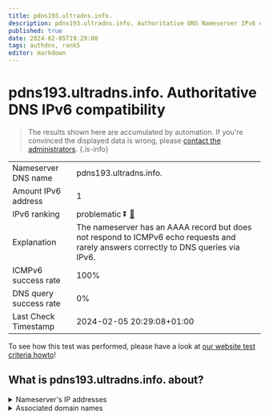 ```yaml
---
title: pdns193.ultradns.info.
description: pdns193.ultradns.info. Authoritative DNS Nameserver IPv6 compatibility
published: true
date: 2024-02-05T19:29:08
tags: authdns, rank5
editor: markdown
---
```


# pdns193.ultradns.info. Authoritative DNS IPv6 compatibility

> The results shown here are accumulated by automation. If you're convinced the displayed data is wrong, please [contact the administrators](/howto/chat). 
{.is-info}




|   |   |
| - | - |
| Nameserver DNS name | pdns193.ultradns.info.
| Amount IPv6 address | 1
| IPv6 ranking | problematic :arrow_double_down: [🔗](/howto/ranking) |
| Explanation | The nameserver has an AAAA record but does not respond to ICMPv6 echo requests and rarely answers correctly to DNS queries via IPv6. |
| ICMPv6 success rate | 100%|
| DNS query success rate | 0% |
| Last Check Timestamp | 2024-02-05 20:29:08+01:00 |

To see how this test was performed, please have a look at [our website test criteria howto](/howto/testcriteria/authdns)!


## What is pdns193.ultradns.info. about?




<details>
<summary>Nameserver's IP addresses</summary>

2610:a1:1016::e5

</details>



<details>
<summary>Associated domain names</summary>

www.vudu.com

</details>
